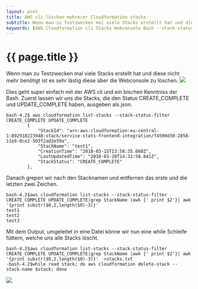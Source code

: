 ```yaml
---
layout: post
title: AWS cli löschen mehrerer Cloudformation stacks
subtitle: Wenn man zu Testzwecken mal viele Stacks erstellt hat und diese nicht mehr benötigt ist es sehr lästig diese über die Webconsole zu löschen.
keywords: [AWS Cloudformation cli Stacks Webconsole Bash --stack-status-filter CREATE_COMPLETE UPDATE_COMPLETE StackName StackStatus list-stacks]
---
```

# {{ page.title }}

Wenn man zu Testzwecken mal viele Stacks erstellt hat und diese nicht mehr benötigt ist es sehr lästig diese über die Webconsole zu löschen. [![](https://s.elastic2ls.com/wp-content/uploads/2018/07/04105915/stackoverview_1-1024x302.png)](https://s.elastic2ls.com/wp-content/uploads/2018/07/04105915/stackoverview_1.png)

Dies geht super einfach mit der AWS cli und ein bischen Kenntniss der Bash. Zuerst lassen wir uns die Stacks, die den Status CREATE_COMPLETE und UPDATE_COMPLETE haben, ausgeben als json.

```
bash-4.2$ aws cloudformation list-stacks --stack-status-filter CREATE_COMPLETE UPDATE_COMPLETE
        {
            "StackId": "arn:aws:cloudformation:eu-central-1:892918223948:stack/service-stats-frontend-integration/f4590d30-2858-11e8-8ce2-503f2ad2e59a",
            "StackName": "test1",
            "CreationTime": "2018-03-15T13:58:35.660Z",
            "LastUpdatedTime": "2018-03-20T14:32:58.841Z",
            "StackStatus": "CREATE_COMPLETE"
        },
```

Danach grepen wir nach den Stacknamen und entfernen das erste und die letzten zwei Zeichen.

```
bash-4.2$aws cloudformation list-stacks --stack-status-filter CREATE_COMPLETE UPDATE_COMPLETE|grep StackName |awk {' print $2'}| awk '{print substr($0,2,length($0)-3)}'
test1
test2
test3
```

Mit dem Output, umgeleitet in eine Datei könne wir nun eine while Schleife füttern, welche uns alle Stacks löscht.

```
bash-4.2$aws cloudformation list-stacks --stack-status-filter CREATE_COMPLETE UPDATE_COMPLETE|grep StackName |awk {' print $2'}| awk '{print substr($0,2,length($0)-3)}'  >stacks.txt
-bash-4.2$while read stack; do aws cloudformation delete-stack --stack-name $stack; done
```

[![](https://s.elastic2ls.com/wp-content/uploads/2018/07/04110034/stackoverview_2-1024x306.png)](https://s.elastic2ls.com/wp-content/uploads/2018/07/04110034/stackoverview_2.png)
